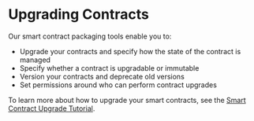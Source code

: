 # Upgrading Contracts

Our smart contract packaging tools enable you to:

-   Upgrade your contracts and specify how the state of the contract is managed
-   Specify whether a contract is upgradable or immutable
-   Version your contracts and deprecate old versions
-   Set permissions around who can perform contract upgrades

To learn more about how to upgrade your smart contracts, see the [Smart Contract Upgrade Tutorial](../dapp-dev-guide/tutorials/upgrade-tutorial).
